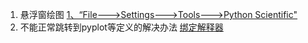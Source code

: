 1. 悬浮窗绘图  [1、“File--->Settings--->Tools--->Python Scientific"](https://blog.csdn.net/weixin_41571493/article/details/82690052)
2. 不能正常跳转到pyplot等定义的解决办法  [绑定解释器](https://blog.csdn.net/Enjolras_fuu/article/details/81460869)
